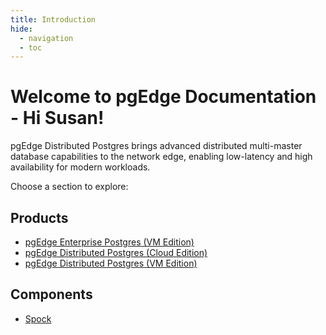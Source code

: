 ```yaml
---
title: Introduction
hide:
  - navigation
  - toc
---
```


# Welcome to pgEdge Documentation - Hi Susan!

pgEdge Distributed Postgres brings advanced distributed multi-master database capabilities to the network edge, enabling low-latency and high availability for modern workloads.

Choose a section to explore:

## Products

* [pgEdge Enterprise Postgres (VM Edition)](enterprise/index.md)
* [pgEdge Distributed Postgres (Cloud Edition)](cloud/index.md)
* [pgEdge Distributed Postgres (VM Edition)](platform/index.md)

## Components

* [Spock](spock_ext/index.md)

